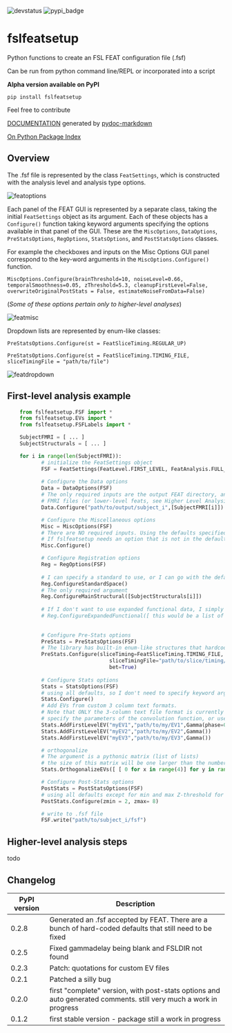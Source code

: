 ![devstatus](https://img.shields.io/badge/development--status-alpha-yellowgreen) ![pypi_badge](https://img.shields.io/pypi/v/fslfeatsetup?style=plastic)

# fslfeatsetup
 
Python functions to create an FSL FEAT configuration file (.fsf)

Can be run from python command line/REPL or incorporated into a script

**Alpha version available on PyPI**

```pip install fslfeatsetup```

Feel free to contribute

[DOCUMENTATION](build/docs/content/api-documentation.md) generated by [pydoc-markdown](https://github.com/NiklasRosenstein/pydoc-markdown)

[On Python Package Index](https://pypi.org/project/fslfeatsetup/)

## Overview

The .fsf file is represented by the class `FeatSettings`, which is constructed with the analysis level and analysis type options.

![featoptions](https://user-images.githubusercontent.com/34426450/121554571-4278c380-c9e0-11eb-8c9b-51b99588cad8.png)

Each panel of the FEAT GUI is represented by a separate class, taking the initial `FeatSettings` object as its argument. Each of these objects has a `Configure()` function taking keyword arguments specifying the options available in that panel of the GUI. These are the `MiscOptions`, `DataOptions`, `PreStatsOptions`, `RegOptions`, `StatsOptions`, and `PostStatsOptions` classes.

For example the checkboxes and inputs on the Misc Options GUI panel correspond to the key-word arguments in the `MiscOptions.Configure()` function.

`MiscOptions.Configure(brainThreshold=10, noiseLevel=0.66, temporalSmoothness=0.05, zThreshold=5.3, cleanupFirstLevel=False, overwriteOriginalPostStats = False, estimateNoiseFromData=False)`
                 
(*Some of these options pertain only to higher-level analyses*)


![featmisc](https://user-images.githubusercontent.com/34426450/121555239-d3e83580-c9e0-11eb-97b8-a1a15861aa5d.png)

Dropdown lists are represented by enum-like classes:

`PreStatsOptions.Configure(st = FeatSliceTiming.REGULAR_UP)`

`PreStatsOptions.Configure(st = FeatSliceTiming.TIMING_FILE, sliceTimingFile = "path/to/file")`

![featdropdown](https://user-images.githubusercontent.com/34426450/121556252-b798c880-c9e1-11eb-8bae-a9058501d2bf.png)



## First-level analysis example
```python
    from fslfeatsetup.FSF import *
    from fslfeatsetup.EVs import *
    from fslfeatsetup.FSFLabels import *

    SubjectFMRI = [ ... ] 
    SubjectStructurals = [ ... ]

    for i in range(len(SubjectFMRI)):
           # initialize the FeatSettings object
           FSF = FeatSettings(FeatLevel.FIRST_LEVEL, FeatAnalysis.FULL_ANALYSIS)
           
           # Configure the Data options
           Data = DataOptions(FSF)
           # The only required inputs are the output FEAT directory, and the list of 
           # FMRI files (or lower-level feats, see Higher Level Analysis example
           Data.Configure("path/to/output/subject_i",[SubjectFMRI[i]])

           # Configure the Miscellaneous options
           Misc = MiscOptions(FSF)
           # There are NO required inputs. Using the defaults specified in my FSL installation. 
           # If fslfeatsetup needs an option that is not in the defaults, it will let you know 
           Misc.Configure()

           # Configure Registration options
           Reg = RegOptions(FSF)
           
           # I can specify a standard to use, or I can go with the default 2mm MNI152, as I am here
           Reg.ConfigureStandardSpace()
           # The only required argument 
           Reg.ConfigureMainStructural([SubjectStructurals[i]])
           
           # If I don't want to use expanded functional data, I simply don't configure it
           # Reg.ConfigureExpandedFunctional([ this would be a list of your expanded functional images ])
           
           
           # Configure Pre-Stats options
           PreStats = PreStatsOptions(FSF)
           # The library has built-in enum-like structures that hardcode the FEAT options
           PreStats.Configure(sliceTiming=FeatSliceTiming.TIMING_FILE,
                                 sliceTimingFile="path/to/slice/timing/file",
                                 bet=True)
                                 
           # Configure Stats options
           Stats = StatsOptions(FSF)
           # using all defaults, so I don't need to specify keyword arguments
           Stats.Configure()
           # Add EVs from custom 3 column text formats. 
           # Note that ONLY the 3-column text file format is currently supported
           # specify the parameters of the convolution function, or use defaults
           Stats.AddFirstLevelEV("myEV1","path/to/my/EV1",Gamma(phase=0, stdev=3, lag=6))
           Stats.AddFirstLevelEV("myEV2","path/to/my/EV2",Gamma())
           Stats.AddFirstLevelEV("myEV3","path/to/my/EV3",Gamma())

           # orthogonalize
           # The argument is a pythonic matrix (list of lists)
           # the size of this matrix will be one larger than the number of EVs
           Stats.OrthogonalizeEVs([ [ 0 for x in range(4)] for y in range(4)])

           # Configure Post-Stats options
           PostStats = PostStatsOptions(FSF)
           # using all defaults except for min and max Z-threshold for rendering
           PostStats.Configure(zmin = 2, zmax= 8)

           # write to .fsf file
           FSF.write("path/to/subject_i/fsf")

```

## Higher-level analysis steps

todo

## Changelog

|  PyPI version |  Description |
| ------ | ------ |
| 0.2.8  | Generated an .fsf accepted by FEAT. There are a bunch of hard-coded defaults that still need to be fixed |
| 0.2.5  | Fixed gammadelay being blank and FSLDIR not found |
| 0.2.3  | Patch: quotations for custom EV files |
| 0.2.1  | Patched a silly bug |
| 0.2.0  | first "complete" version, with post-stats options and auto generated comments. still very much a work in progress |
| 0.1.2  | first stable version - package still a work in progress |
